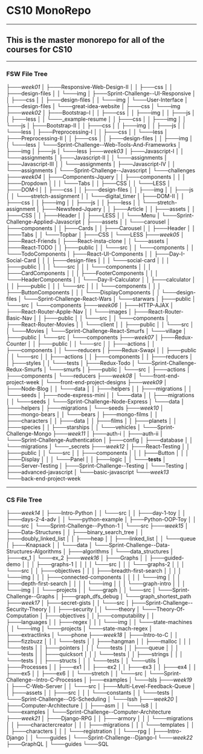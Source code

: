 # CS10 MonoRepo

---

## This is the master monorepo for all of the courses for CS10

---

### FSW File Tree

├───*week01*
│ ├───Responsive-Web-Design-II
│ │ ├───css
│ │ ├───design-files
│ │ └───img
│ ├───Sprint-Challenge--UI-Responsive
│ │ ├───css
│ │ ├───design-files
│ │ └───img
│ └───User-Interface
│ ├───design-files
│ └───great-idea-website
│ ├───css
│ └───img
├───*week02*
│ ├───Bootstrap-I
│ │ ├───css
│ │ ├───img
│ │ ├───js
│ │ ├───less
│ │ └───_example-resume
│ │ ├───css
│ │ ├───img
│ │ └───js
│ ├───Bootstrap-II
│ │ ├───css
│ │ ├───img
│ │ ├───js
│ │ └───less
│ ├───Preprocessing-I
│ │ ├───css
│ │ └───less
│ ├───Preprocessing-II
│ │ ├───css
│ │ ├───design-files
│ │ ├───img
│ │ └───less
│ └───Sprint-Challenge--Web-Tools-And-Frameworks
│ ├───img
│ ├───js
│ └───less
├───*week03*
│ ├───Javascript-I
│ │ └───assignments
│ ├───Javascript-II
│ │ └───assignments
│ ├───Javascript-III
│ │ └───assignments
│ ├───Javascript-IV
│ │ └───assignments
│ └───Sprint-Challenge--Javascript
│ └───challenges
├───*week04*
│ ├───Components-Jquery
│ │ ├───components
│ │ │ ├───Dropdown
│ │ │ └───Tabs
│ │ ├───CSS
│ │ └───LESS
│ ├───DOM-I
│ │ ├───css
│ │ ├───design-files
│ │ ├───img
│ │ ├───js
│ │ └───stretch-assignment
│ │ └───digital_timer
│ ├───DOM-II
│ │ ├───css
│ │ ├───img
│ │ ├───js
│ │ ├───less
│ │ └───stretch-assignment
│ ├───Newsfeed-Jquery
│ │ ├───Article
│ │ ├───assets
│ │ ├───CSS
│ │ ├───Header
│ │ ├───LESS
│ │ └───Menu
│ └───Sprint-Challenge-Applied-Javascript
│ ├───assets
│ │ └───carousel
│ ├───components
│ │ ├───Cards
│ │ ├───Carousel
│ │ ├───Header
│ │ ├───Tabs
│ │ └───Topbar
│ ├───CSS
│ └───LESS
├───*week05*
│ ├───React-Friends
│ ├───React-insta-clone
│ │ └───assets
│ ├───React-TODO
│ │ ├───public
│ │ └───src
│ │ └───components
│ │ └───TodoComponents
│ ├───React-UI-Components
│ │ ├───Day-I-Social-Card
│ │ │ ├───design-files
│ │ │ └───social-card
│ │ │ ├───public
│ │ │ └───src
│ │ │ └───components
│ │ │ ├───CardComponents
│ │ │ ├───FooterComponents
│ │ │ └───HeaderComponents
│ │ └───Day-II-Calculator
│ │ ├───calculator
│ │ │ ├───public
│ │ │ └───src
│ │ │ └───components
│ │ │ ├───ButtonComponents
│ │ │ └───DisplayComponents
│ │ └───design-files
│ └───Sprint-Challenge-React-Wars
│ └───starwars
│ ├───public
│ └───src
│ └───components
├───*week06*
│ ├───HTTP-AJAX
│ ├───React-Router-Apple-Nav
│ │ └───images
│ ├───React-Router-Basic-Nav
│ │ ├───public
│ │ └───src
│ │ └───components
│ ├───React-Router-Movies
│ │ └───client
│ │ ├───public
│ │ └───src
│ │ └───Movies
│ └───Sprint-Challenge-React-Smurfs
│ └───village
│ ├───public
│ └───src
│ └───components
├───*week07*
│ ├───Redux-Counter
│ │ ├───public
│ │ └───src
│ │ ├───actions
│ │ ├───components
│ │ └───reducers
│ ├───Redux-Swapi
│ │ ├───public
│ │ └───src
│ │ ├───actions
│ │ ├───components
│ │ ├───reducers
│ │ ├───styles
│ │ └───tests
│ ├───Redux-Todo
│ └───Sprint-Challenge-Redux-Smurfs
│ └───smurfs
│ ├───public
│ └───src
│ ├───actions
│ ├───components
│ └───reducers
├───*week08*
│ └───front-end-project-week
│ └───front-end-project-designs
├───*week09*
│ ├───Node-Blog
│ │ └───data
│ │ ├───helpers
│ │ ├───migrations
│ │ └───seeds
│ ├───node-express-mini
│ │ └───data
│ │ ├───migrations
│ │ └───seeds
│ └───Sprint-Challenge-Node-Express
│ └───data
│ ├───helpers
│ ├───migrations
│ └───seeds
├───*week10*
│ ├───mongo-bears
│ │ └───bears
│ ├───mongo-films
│ │ ├───characters
│ │ ├───data
│ │ ├───films
│ │ ├───planets
│ │ ├───species
│ │ ├───starships
│ │ └───vehicles
│ └───Sprint-Challenge-Mongo
├───*week11*
│ ├───auth-i
│ ├───auth-ii
│ └───Sprint-Challenge-Authentication
│ ├───config
│ ├───database
│ │ └───migrations
│ └───_secrets
├───*week12*
│ ├───React-Testing
│ │ ├───public
│ │ └───src
│ │ ├───components
│ │ │ ├───Button
│ │ │ ├───Display
│ │ │ └───Panel
│ │ ├───logic
│ │ └───**tests**
│ ├───Server-Testing
│ ├───Sprint-Challenge--Testing
│ └───Testing
│ ├───advanced-javascript
│ └───basic-javascript
└───*week13*
└───back-end-project-week

---

### CS File Tree

├───*week14*
│ ├───Intro-Python
│ │ └───src
│ │ ├───day-1-toy
│ │ ├───days-2-4-adv
│ │ └───python-example
│ ├───Python-OOP-Toy
│ │ └───src
│ └───Sprint-Challenge--Python-1
│ └───src
├───*week15*
│ ├───Data-Structures
│ │ ├───binary_search_tree
│ │ ├───doubly_linked_list
│ │ ├───heap
│ │ ├───linked_list
│ │ └───queue
│ ├───Knapsack
│ │ └───data
│ └───Sprint-Challenge--Data-Structures-Algorithms
│ ├───algorithms
│ └───data_structures
│ ├───ex_1
│ └───ex_2
├───*week16*
│ ├───Graphs
│ │ ├───guided-demo
│ │ │ ├───graphs-1
│ │ │ │ └───src
│ │ │ └───graphs-2
│ │ │ └───src
│ │ ├───objectives
│ │ │ ├───breadth-first-search
│ │ │ │ └───img
│ │ │ ├───connected-components
│ │ │ │ └───img
│ │ │ ├───depth-first-search
│ │ │ │ └───img
│ │ │ └───graph-intro
│ │ │ └───img
│ │ └───projects
│ │ └───graph
│ │ └───src
│ └───Sprint-Challenge--Graphs
│ ├───graph_dfs_debug
│ └───graph_shortest_path
├───*week17*
│ ├───secret-gists
│ │ └───src
│ ├───Sprint-Challenge--Security-Theory
│ │ ├───security
│ │ └───theory
│ └───Theory-Of-Computation
│ ├───objectives
│ │ ├───computability
│ │ ├───languages
│ │ ├───regex
│ │ │ └───img
│ │ └───state-machines
│ │ └───img
│ └───projects
│ └───state-mach-regex
│ ├───extractlinks
│ └───phone
├───*week18*
│ ├───Intro-to-C
│ │ ├───fizzbuzz
│ │ │ └───tests
│ │ ├───hangman
│ │ ├───malloc
│ │ │ └───tests
│ │ ├───pointers
│ │ │ └───tests
│ │ ├───queue
│ │ │ └───tests
│ │ ├───quicksort
│ │ │ └───tests
│ │ ├───strings
│ │ │ └───tests
│ │ ├───structs
│ │ │ └───tests
│ │ └───utils
│ ├───Processes
│ │ ├───ex1
│ │ ├───ex2
│ │ ├───ex3
│ │ ├───ex4
│ │ ├───ex5
│ │ ├───ex6
│ │ └───stretch
│ │ └───src
│ └───Sprint-Challenge--Intro-C-Processes
│ ├───examples
│ └───lsls
├───*week19*
│ ├───C-Web-Server
│ │ └───src
│ ├───Multi-Level-Feedback-Queue
│ │ ├───assets
│ │ ├───src
│ │ │ └───constants
│ │ └───tests
│ └───Sprint-Challenge--OS-Scheduling
│ └───lssh
├───*week20*
│ ├───Computer-Architecture
│ │ ├───asm
│ │ └───ls8
│ │ └───examples
│ └───Sprint-Challenge--Computer-Architecture
├───*week21*
│ ├───Django-RPG
│ │ ├───armory
│ │ │ └───migrations
│ │ ├───charactercreator
│ │ │ ├───migrations
│ │ │ └───templates
│ │ │ ├───characters
│ │ │ └───registration
│ │ └───rpg
│ ├───Intro-Django
│ │ └───guides
│ └───Sprint-Challenge--Django-I
└───*week22*
├───GraphQL
│ └───guides
└───SQL
